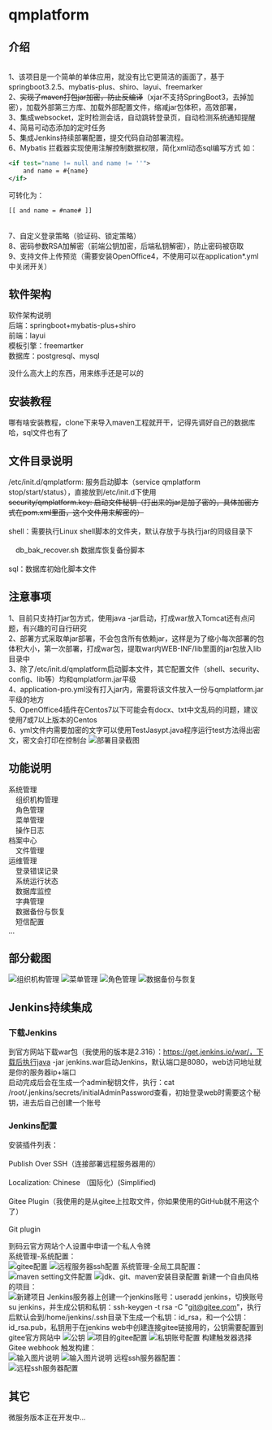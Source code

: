 # qmplatform

## 介绍
<br/>1、该项目是一个简单的单体应用，就没有比它更简洁的画面了，基于springboot3.2.5、mybatis-plus、shiro、layui、freemarker<br/>
2、~~实现了maven打包jar加密，防止反编译~~（xjar不支持SpringBoot3，去掉加密），加载外部第三方库、加载外部配置文件，缩减jar包体积，高效部署，<br/>
3、集成websocket，定时检测会话，自动跳转登录页，自动检测系统通知提醒<br/>
4、简易可动态添加的定时任务<br/>
5、集成Jenkins持续部署配置，提交代码自动部署流程。<br/>
6、Mybatis 拦截器实现使用注解控制数据权限，简化xml动态sql编写方式
如：<br/>
```xml
<if test="name != null and name != ''">
    and name = #{name}
</if>
```
可转化为：<br/>
```xml
[[ and name = #name# ]]
```
<br/>
7、自定义登录策略（验证码、锁定策略）<br/>
8、密码参数RSA加解密（前端公钥加密，后端私钥解密），防止密码被窃取 <br/>
9、支持文件上传预览（需要安装OpenOffice4，不使用可以在application*.yml中关闭开关）

## 软件架构
软件架构说明<br/>
后端：springboot+mybatis-plus+shiro<br/>
前端：layui<br/>
模板引擎：freemartker<br/>
数据库：postgresql、mysql<br/>

没什么高大上的东西，用来练手还是可以的


## 安装教程

哪有啥安装教程，clone下来导入maven工程就开干，记得先调好自己的数据库哈，sql文件也有了

## 文件目录说明
/etc/init.d/qmplatform: 服务启动脚本（service qmplatform stop/start/status），直接放到/etc/init.d下使用<br/>
~~security/qmplatform.key: 启动文件秘钥（打出来的jar是加了密的，具体加密方式在pom.xml里面，这个文件用来解密的）~~<br/>	
shell：需要执行Linux shell脚本的文件夹，默认存放于与执行jar的同级目录下<br/>	
&emsp;db_bak_recover.sh   数据库恢复备份脚本<br/>	
sql：数据库初始化脚本文件

## 注意事项
1、目前只支持打jar包方式，使用java -jar启动，打成war放入Tomcat还有点问题，有兴趣的可自行研究<br/>
2、部署方式采取单jar部署，不会包含所有依赖jar，这样是为了缩小每次部署的包体积大小，第一次部署，打成war包，提取war内WEB-INF/lib里面的jar包放入lib目录中<br/>
3、除了/etc/init.d/qmplatform启动脚本文件，其它配置文件（shell、security、config、lib等）均和qmplatform.jar平级<br/>
4、application-pro.yml没有打入jar内，需要将该文件放入一份与qmplatform.jar平级的地方<br/>
5、OpenOffice4插件在Centos7以下可能会有docx、txt中文乱码的问题，建议使用7或7以上版本的Centos<br/>
6、yml文件内需要加密的文字可以使用TestJasypt.java程序运行test方法得出密文，密文会打印在控制台
![部署目录截图](https://images.gitee.com/uploads/images/2021/1008/204507_e8f763fd_1324727.png "屏幕截图.png")

## 功能说明

系统管理<br>
&emsp;组织机构管理<br>
&emsp;角色管理<br>
&emsp;菜单管理<br>
&emsp;操作日志<br>
档案中心<br>
&emsp;文件管理<br>
运维管理<br>
&emsp;登录错误记录<br>
&emsp;系统运行状态<br>
&emsp;数据库监控<br>
&emsp;字典管理<br>
&emsp;数据备份与恢复<br>
&emsp;短信配置<br>
...

## 部分截图
![组织机构管理](https://images.gitee.com/uploads/images/2021/0630/084640_d280694c_1324727.png "屏幕截图.png")
![菜单管理](https://images.gitee.com/uploads/images/2021/0630/084718_d9fb0fab_1324727.png "屏幕截图.png")
![角色管理](https://images.gitee.com/uploads/images/2021/0630/084748_1fead9b7_1324727.png "屏幕截图.png")
![数据备份与恢复](https://images.gitee.com/uploads/images/2021/0630/084810_0fc6f7d8_1324727.png "屏幕截图.png")

## Jenkins持续集成
### 下载Jenkins
到官方网站下载war包（我使用的版本是2.316）：https://get.jenkins.io/war/，下载后执行java -jar jenkins.war启动Jenkins，默认端口是8080，web访问地址就是你的服务器ip+端口<br/>
启动完成后会在生成一个admin秘钥文件，执行：cat /root/.jenkins/secrets/initialAdminPassword查看，初始登录web时需要这个秘钥，进去后自己创建一个账号<br/>
### Jenkins配置
安装插件列表：<br/>	
    Publish Over SSH（连接部署远程服务器用的）<br/>		
    Localization: Chinese （国际化）(Simplified)<br/>	
    Gitee Plugin（我使用的是从gitee上拉取文件，你如果使用的GitHub就不用这个了）<br/>	
    Git plugin<br/>	
    
到码云官方网站个人设置中申请一个私人令牌<br/>
系统管理-系统配置：<br/>
![gitee配置](https://images.gitee.com/uploads/images/2020/1218/150113_2bb02172_1324727.png "屏幕截图.png")
![远程服务器ssh配置](https://images.gitee.com/uploads/images/2020/1218/150306_12cf0216_1324727.png "屏幕截图.png")
系统管理-全局工具配置：<br/>
![maven setting文件配置](https://images.gitee.com/uploads/images/2020/1218/150411_f0483ad2_1324727.png "屏幕截图.png")
![jdk、git、maven安装目录配置](https://images.gitee.com/uploads/images/2020/1218/150643_2ab8fab6_1324727.png "屏幕截图.png")
新建一个自由风格的项目：<br/>
![新建项目](https://images.gitee.com/uploads/images/2020/1218/150906_e40606e1_1324727.png "屏幕截图.png")
Jenkins服务器上创建一个jenkins账号：useradd jenkins，切换账号su jenkins，并生成公钥和私钥：ssh-keygen -t rsa -C "git@gitee.com"，执行后默认会到/home/jenkins/.ssh目录下生成一个私钥：id_rsa，和一个公钥：id_rsa.pub，私钥用于在jenkins web中创建连接gitee链接用的，公钥需要配置到gitee官方网站中
![公钥](https://images.gitee.com/uploads/images/2020/1218/152220_e453b4bc_1324727.png "屏幕截图.png")
![项目的gitee配置](https://images.gitee.com/uploads/images/2020/1218/152701_e67105b5_1324727.png "屏幕截图.png")
![私钥账号配置](https://images.gitee.com/uploads/images/2020/1218/152919_f022dfd5_1324727.png "屏幕截图.png")
构建触发器选择 Gitee webhook 触发构建：<br/>
![输入图片说明](https://images.gitee.com/uploads/images/2021/1018/134817_4df790ba_1324727.png "屏幕截图.png")
![输入图片说明](https://images.gitee.com/uploads/images/2021/1018/115150_4add1ea0_1324727.png "屏幕截图.png")
远程ssh服务器配置：<br/>
![远程ssh服务器配置](https://images.gitee.com/uploads/images/2020/1218/154040_dd220a4f_1324727.png "屏幕截图.png")
## 其它
微服务版本正在开发中...
